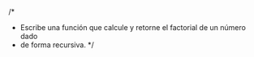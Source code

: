 /*
 * Escribe una función que calcule y retorne el factorial de un número dado
 * de forma recursiva.
 */ 